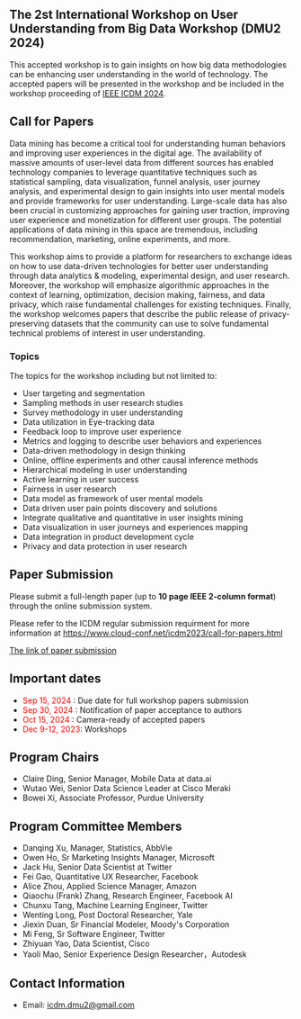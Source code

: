 ## The 2st International Workshop on User Understanding from Big Data Workshop (DMU2 2024)
This accepted workshop is to gain insights on how big data methodologies can be enhancing user understanding in the world of technology. The accepted papers will be presented in the workshop and be included in the workshop proceeding of [IEEE ICDM 2024](https://icdm2024.org/).

## Call for Papers
Data mining has become a critical tool for understanding human behaviors and improving user experiences in the digital age. The availability of massive amounts of user-level data from different sources has enabled technology companies to leverage quantitative techniques such as statistical sampling, data visualization, funnel analysis, user journey analysis, and experimental design to gain insights into user mental models and provide frameworks for user understanding. Large-scale data has also been crucial in customizing approaches for gaining user traction, improving user experience and monetization for different user groups. The potential applications of data mining in this space are tremendous, including recommendation, marketing, online experiments, and more.


This workshop aims to provide a platform for researchers to exchange ideas on how to use data-driven technologies for better user understanding through data analytics & modeling, experimental design, and user research. Moreover, the workshop will emphasize algorithmic approaches in the context of learning, optimization, decision making, fairness, and data privacy, which raise fundamental challenges for existing techniques. Finally, the workshop welcomes papers that describe the public release of privacy-preserving datasets that the community can use to solve fundamental technical problems of interest in user understanding.


### Topics

The topics for the workshop including but not limited to:
- User targeting and segmentation
- Sampling methods in user research studies
-	Survey methodology in user understanding
-	Data utilization in Eye-tracking data
-	Feedback loop to improve user experience
-	Metrics and logging to describe user behaviors and experiences
-	Data-driven methodology in design thinking
-	Online, offline experiments and other causal inference methods
-	Hierarchical modeling in user understanding
-	Active learning in user success
-	Fairness in user research
-	Data model as framework of user mental models
-	Data driven user pain points discovery and solutions
-	Integrate qualitative and quantitative in user insights mining
-	Data visualization in user journeys and experiences mapping
-	Data integration in product development cycle
-	Privacy and data protection in user research

## Paper Submission
Please submit a full-length paper (up to **10 page IEEE 2-column format**) through the online submission system.

Please refer to the ICDM regular submission requirment for more information at https://www.cloud-conf.net/icdm2023/call-for-papers.html

[The link of paper submission](https://www.wi-lab.com/cyberchair/2023/icdm23/scripts/submit.php?subarea=S15&undisplay_detail=1&wh=/cyberchair/2023/icdm23/scripts/ws_submit.php)

## Important dates 
-	<span style="color:red"> Sep 15, 2024 </span>: Due date for full workshop papers submission
-	<span style="color:red"> Sep 30, 2024 </span>: Notification of paper acceptance to authors
-	<span style="color:red"> Oct 15, 2024 </span>: Camera-ready of accepted papers 
-	<span style="color:red"> Dec 9-12, 2023</span>: Workshops

## Program Chairs
-	Claire Ding, Senior Manager, Mobile Data at data.ai
-	Wutao Wei, Senior Data Science Leader at Cisco Meraki
-	Bowei Xi, Associate Professor, Purdue University


## Program Committee Members
- Danqing Xu, Manager, Statistics, AbbVie
-	Owen Ho, Sr Marketing Insights Manager, Microsoft
-	Jack Hu, Senior Data Scientist at Twitter
-	Fei Gao, Quantitative UX Researcher, Facebook
-	Alice Zhou, Applied Science Manager, Amazon
- Qiaochu (Frank) Zhang, Research Engineer, Facebook AI
- Chunxu Tang, Machine Learning Engineer, Twitter
- Wenting Long, Post Doctoral Researcher, Yale
- Jiexin Duan, Sr Financial Modeler, Moody's Corporation
- Mi Feng, Sr Software Engineer, Twitter
- Zhiyuan Yao, Data Scientist, Cisco
- Yaoli Mao, Senior Experience Design Researcher，Autodesk 

## Contact Information
- Email: icdm.dmu2@gmail.com

